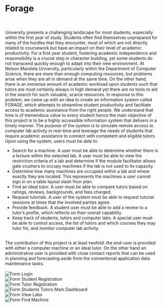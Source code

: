 # Forage
</br></br>
University presents a challenging landscape for most students, especially within the first year of study. Students often find themselves unprepared for many of the hurdles that they encounter, most of which are not directly related to coursework but have an impact on their level of academic productivity. For a first year student, fostering academic independence and responsibility is a crucial step in character building, yet some students do not transcend quickly enough to adapt into their new environment. At Nelson Mandela University, particularly within the Department of Computer Science, there are more than enough computing resources, but problems arise when they are all in demand at the same time. On the other hand, there is an immense amount of academic workload upon students such that tutors are most certainly always in high demand yet there are no tools to aid in the search for such valuable, scarce
resources. In response to this problem, we came up with an idea to create an information system called FORAGE, which attempts to streamline student productivity and facilitate access to academic
assistance from the right people. We understand that time is of tremendous value to every student hence the main objective of this project is to be a highly accessible information system
that delivers in a timely manner. The purpose of the system is to simulate remote access to computer lab activity in real-time and leverage the needs of students that require academic assistance to connect with
competent and eligible tutors. Upon using the system, users must be able to: </br>
* Search for a machine. A user must be able to determine whether there is a lecture
within the selected lab. A user must be able to view the restriction criteria of a lab and
determine if the module facilitator allows gate crushers to occupy machines if the lab
is not used to its capacity.</br>
* Determine how many machines are occupied within a lab and where exactly they are
located. This represents the machines a user cannot sign in on a table layout slash floor plan.</br>
* Find an ideal tutor. A user must be able to compare tutors based on ratings,
reviews, backgrounds, and fees charged.</br>
* Request tutorials. A user of the system must be able to request tutorial sessions
at times that the involved parties agree.</br>
* Provide feedback. A student user must be able to add a review to a tutor’s profile,
which reflects on their overall capability.</br>
* Keep track of students, tutors and computer labs. A special user must be able to
control access, the list of tutors and which courses they may tutor for, and monitor
computer lab activity.</br></br>

The contribution of this project is at least twofold: the end-user is provided with either a
computer machine or an ideal tutor. On the other hand an administrative user is provided with
close contact reports that can be used in planning and forecasting aside from the conventional application data maintenance tasks.</br></br>
![Form Login](https://user-images.githubusercontent.com/26520289/61609779-80876580-ac57-11e9-81a4-dbc63682d1e1.png)</br>
![Form Student Registration](https://user-images.githubusercontent.com/26520289/61610405-5e8ee280-ac59-11e9-9e7c-6080a02dbeb3.PNG)</br>
![Form Tutor Registration](https://user-images.githubusercontent.com/26520289/61610411-63ec2d00-ac59-11e9-92b4-915decf3fc7f.PNG)</br>
![Form Students Tutors Main Dashboard](https://user-images.githubusercontent.com/26520289/61609802-91d07200-ac57-11e9-8144-f1bdebb075d4.PNG)</br>
![Form View Labs](https://user-images.githubusercontent.com/26520289/61609818-9b59da00-ac57-11e9-948a-a1da9046c662.PNG)</br>
![Form Find Machine](https://user-images.githubusercontent.com/26520289/61609866-b7f61200-ac57-11e9-8d14-487d341311a8.PNG)
